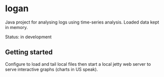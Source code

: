 logan
=====
Java project for analysing logs using time-series analysis. Loaded data kept in memory.

Status: in development

Getting started
-----------------
Configure to load and tail local files then start a local jetty web server to serve interactive graphs (charts in US speak).

